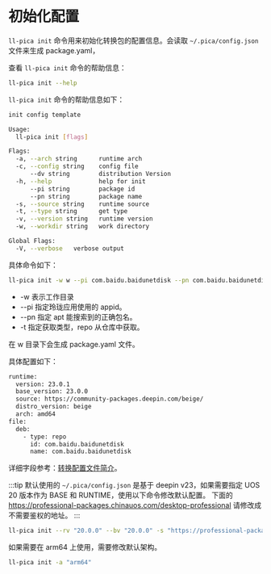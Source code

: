 # 初始化配置

`ll-pica init` 命令用来初始化转换包的配置信息。会读取 `~/.pica/config.json` 文件来生成 package.yaml，

查看 `ll-pica init` 命令的帮助信息：

```bash
ll-pica init --help
```

`ll-pica init` 命令的帮助信息如下：

```bash
init config template

Usage:
  ll-pica init [flags]

Flags:
  -a, --arch string      runtime arch
  -c, --config string    config file
      --dv string        distribution Version
  -h, --help             help for init
      --pi string        package id
      --pn string        package name
  -s, --source string    runtime source
  -t, --type string      get type
  -v, --version string   runtime version
  -w, --workdir string   work directory

Global Flags:
  -V, --verbose   verbose output
```

具体命令如下：

```bash
ll-pica init -w w --pi com.baidu.baidunetdisk --pn com.baidu.baidunetdisk -t repo
```

- -w 表示工作目录
- --pi 指定玲珑应用使用的 appid。
- --pn 指定 apt 能搜索到的正确包名。
- -t 指定获取类型，repo 从仓库中获取。

在 w 目录下会生成 package.yaml 文件。

具体配置如下：

```bash
runtime:
  version: 23.0.1
  base_version: 23.0.0
  source: https://community-packages.deepin.com/beige/
  distro_version: beige
  arch: amd64
file:
  deb:
    - type: repo
      id: com.baidu.baidunetdisk
      name: com.baidu.baidunetdisk
```

详细字段参考：[转换配置文件简介](../manifests.md)。

:::tip
默认使用的 `~/.pica/config.json` 是基于 deepin v23，如果需要指定 UOS 20 版本作为 BASE 和 RUNTIME，使用以下命令修改默认配置。
下面的 <https://professional-packages.chinauos.com/desktop-professional> 请修改成不需要鉴权的地址。
:::

```bash
ll-pica init --rv "20.0.0" --bv "20.0.0" -s "https://professional-packages.chinauos.com/desktop-professional" --dv "eagle/1070"
```

如果需要在 arm64 上使用，需要修改默认架构。

```bash
ll-pica init -a "arm64"
```
